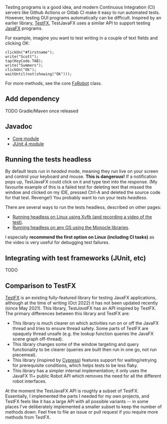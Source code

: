 Testing programs is a good idea, and modern Continuous Integration (CI) servers like Github Actions or Gitlab CI make it easy to run automated tests.  However, testing GUI programs automatically can be difficult.  Inspired by an earlier library, <a href="https://github.com/TestFX/TestFX">TestFX</a>, TestJavaFX uses a similar API to support testing <a href="https://openjfx.io/">JavaFX</a> programs.

For example, imagine you want to test writing in a couple of text fields and clicking OK:

    clickOn("#firstname");
    write("Scott");
    tap(KeyCode.TAB);
    write("Summers");
    clickOn("Ok");
    waitUntil(not(showing("Ok")));

For more methods, see the core <a href="/latest-testjavafx-core/org.testjavafx.core/org/testjavafx/FxRobot.html">FxRobot</a> class.

Add dependency
---

TODO Gradle/Maven once released

Javadoc
---

 * <a href="/latest-testjavafx-core/">Core module</a>
 * <a href="/latest-testjavafx-junit4/">JUnit 4 module</a>

Running the tests headless
---
By default tests run in *headed* mode, meaning they run live on your screen and control your keyboard and mouse.  **This is dangerous!**  If a notification pops up, TestJavaFX could click on it and type text into the response.  (My favourite example of this is a failed test for deleting text that missed the window and clicked on my IDE, pressed Ctrl-A and deleted the source code for that test.  Revenge!)  You probably want to run your tests *headless*.  

There are several ways to run the tests headless, described on other pages:

 - <a href="{% link running-with-xvfb.md %}">Running headless on Linux using Xvfb (and recording a video of the test)</a>.
 - <a href="{% link running-with-monocle.md %}">Running headless on any OS using the Monocle libraries</a>.

I especially **recommend the first option on Linux (including CI tasks)** as the video is very useful for debugging test failures.

Integrating with test frameworks (JUnit, etc)
---

TODO

Comparison to TestFX
---

<a href="https://github.com/TestFX/TestFX">TestFX</a> is an existing fully-featured library for testing JavaFX applications,
although at the time of writing (Oct 2022) it has not been updated recently
(since May 2021).  This library, Test*Java*FX has an API inspired by TestFX.  The primary
differences between this library and TestFX are:

* This library is much clearer on which activities run on or off the JavaFX
  thread and tries to ensure thread safety.  Some parts of TestFX are opaquely thread unsafe (e.g. the lookup function queries the JavaFX scene graph off-thread).
* This library changes some of the window targeting and query functionality to be
  clearer (queries are built then run in one go, not run piecemeal).
* This library (inspired by <a href="https://www.cypress.io/">Cypress</a>) features support for waiting/retrying for prerequisite conditions,
  which helps tests to be less flaky.
* This library has a simpler internal implementation; it only uses the JavaFX 11+ public Robot API
  which removes the need for all the different robot interfaces.

At the moment the TestJavaFX API is roughly a subset of TestFX.  Essentially, I implemented the parts I needed for my own projects, and TestFX feels like it has a large API with all possible variants -- in some places I've deliberately implemented a smaller subset to keep the number of methods down.  Feel free to file an issue or pull request if you require more methods from TestFX.
